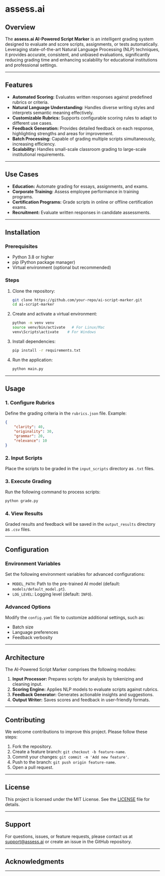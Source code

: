 # assess.ai

## Overview
The **assess.ai AI-Powered Script Marker** is an intelligent grading system designed to evaluate and score scripts, assignments, or tests automatically. Leveraging state-of-the-art Natural Language Processing (NLP) techniques, it provides accurate, consistent, and unbiased evaluations, significantly reducing grading time and enhancing scalability for educational institutions and professional settings.

---

## Features

- **Automated Scoring:** Evaluates written responses against predefined rubrics or criteria.
- **Natural Language Understanding:** Handles diverse writing styles and interprets semantic meaning effectively.
- **Customizable Rubrics:** Supports configurable scoring rules to adapt to different use cases.
- **Feedback Generation:** Provides detailed feedback on each response, highlighting strengths and areas for improvement.
- **Batch Processing:** Capable of grading multiple scripts simultaneously, increasing efficiency.
- **Scalability:** Handles small-scale classroom grading to large-scale institutional requirements.

---

## Use Cases

- **Education:** Automate grading for essays, assignments, and exams.
- **Corporate Training:** Assess employee performance in training programs.
- **Certification Programs:** Grade scripts in online or offline certification exams.
- **Recruitment:** Evaluate written responses in candidate assessments.

---

## Installation

### Prerequisites
- Python 3.8 or higher
- pip (Python package manager)
- Virtual environment (optional but recommended)

### Steps
1. Clone the repository:
   ```bash
   git clone https://github.com/your-repo/ai-script-marker.git
   cd ai-script-marker
   ```

2. Create and activate a virtual environment:
   ```bash
   python -m venv venv
   source venv/bin/activate   # For Linux/Mac
   venv\Scripts\activate    # For Windows
   ```

3. Install dependencies:
   ```bash
   pip install -r requirements.txt
   ```

4. Run the application:
   ```bash
   python main.py
   ```

---

## Usage

### 1. Configure Rubrics
Define the grading criteria in the `rubrics.json` file. Example:
```json
{
    "clarity": 40,
    "originality": 30,
    "grammar": 20,
    "relevance": 10
}
```

### 2. Input Scripts
Place the scripts to be graded in the `input_scripts` directory as `.txt` files.

### 3. Execute Grading
Run the following command to process scripts:
```bash
python grade.py
```

### 4. View Results
Graded results and feedback will be saved in the `output_results` directory as `.csv` files.

---

## Configuration

### Environment Variables
Set the following environment variables for advanced configurations:
- `MODEL_PATH`: Path to the pre-trained AI model (default: `models/default_model.pt`).
- `LOG_LEVEL`: Logging level (default: `INFO`).

### Advanced Options
Modify the `config.yaml` file to customize additional settings, such as:
- Batch size
- Language preferences
- Feedback verbosity

---

## Architecture

The AI-Powered Script Marker comprises the following modules:

1. **Input Processor:** Prepares scripts for analysis by tokenizing and cleaning input.
2. **Scoring Engine:** Applies NLP models to evaluate scripts against rubrics.
3. **Feedback Generator:** Generates actionable insights and suggestions.
4. **Output Writer:** Saves scores and feedback in user-friendly formats.

---

## Contributing

We welcome contributions to improve this project. Please follow these steps:
1. Fork the repository.
2. Create a feature branch: `git checkout -b feature-name`.
3. Commit your changes: `git commit -m 'Add new feature'`.
4. Push to the branch: `git push origin feature-name`.
5. Open a pull request.

---

## License

This project is licensed under the MIT License. See the [LICENSE](LICENSE) file for details.

---

## Support

For questions, issues, or feature requests, please contact us at [support@assess.ai](mailto:victorumoreng@gmail.com) or create an issue in the GitHub repository.

---

## Acknowledgments
******

